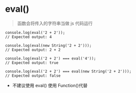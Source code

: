 # eval()

> 函数会将传入的字符串当做 js 代码运行

    console.log(eval('2 + 2'));
    // Expected output: 4

    console.log(eval(new String('2 + 2')));
    // Expected output: 2 + 2

    console.log(eval('2 + 2') === eval('4'));
    // Expected output: true

    console.log(eval('2 + 2') === eval(new String('2 + 2')));
    // Expected output: false

- 不建议使用 eval() 使用 Function()代替
